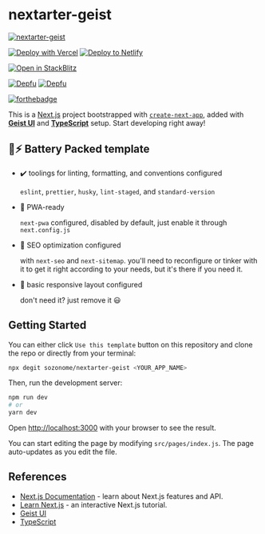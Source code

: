 # nextarter-geist

[![nextarter-geist](https://socialify.git.ci/sozonome/nextarter-geist/image?description=1&descriptionEditable=Template%20to%20quickly%20initialize%20nextjs%20app%20with%20geist%20UI%20%26%20Typescript%20setup&logo=https%3A%2F%2Fsznm.dev%2Fapp_icons%2Fnextarter-geist.svg&owner=1&pattern=Circuit%20Board&stargazers=1&theme=Dark)](https://github.com/sozonome/nextarter-geist)

[![Deploy with Vercel](https://vercel.com/button)](https://vercel.com/import/git?s=https://github.com/sozonome/nextarter-geist) [![Deploy to Netlify](https://www.netlify.com/img/deploy/button.svg)](https://app.netlify.com/start/deploy?repository=https://github.com/sozonome/nextarter-geist)

[![Open in StackBlitz](https://developer.stackblitz.com/img/open_in_stackblitz.svg)](https://stackblitz.com/github/sozonome/nextarter-geist)

[![Depfu](https://badges.depfu.com/badges/9e426e58f99c3bd470987a3c6b014a96/overview.svg)](https://depfu.com/github/sozonome/nextarter-geist?project_id=26148) [![Depfu](https://badges.depfu.com/badges/9e426e58f99c3bd470987a3c6b014a96/count.svg)](https://depfu.com/github/sozonome/nextarter-geist?project_id=26148)

[![forthebadge](https://forthebadge.com/images/badges/made-with-typescript.svg)](https://forthebadge.com)

This is a [Next.js](https://nextjs.org/) project bootstrapped with [`create-next-app`](https://github.com/vercel/next.js/tree/canary/packages/create-next-app), added with [**Geist UI**](https://react.geist-ui.dev/) and [**TypeScript**](https://www.typescriptlang.org) setup.
Start developing right away!

## 🔋⚡ Battery Packed template

- ✔️ toolings for linting, formatting, and conventions configured

  `eslint`, `prettier`, `husky`, `lint-staged`, and `standard-version`

- 📱 PWA-ready

  `next-pwa` configured, disabled by default, just enable it through `next.config.js`

- 🔎 SEO optimization configured

  with `next-seo` and `next-sitemap`. you'll need to reconfigure or tinker with it to get it right according to your needs, but it's there if you need it.

- 🎨 basic responsive layout configured

  don't need it? just remove it 😃

## Getting Started

You can either click `Use this template` button on this repository and clone the repo or directly from your terminal:

```bash
npx degit sozonome/nextarter-geist <YOUR_APP_NAME>
```

Then, run the development server:

```bash
npm run dev
# or
yarn dev
```

Open [http://localhost:3000](http://localhost:3000) with your browser to see the result.

You can start editing the page by modifying `src/pages/index.js`. The page auto-updates as you edit the file.

## References

- [Next.js Documentation](https://nextjs.org/docs) - learn about Next.js features and API.
- [Learn Next.js](https://nextjs.org/learn) - an interactive Next.js tutorial.
- [Geist UI](https://react.geist-ui.com)
- [TypeScript](https://www.typescriptlang.org)
